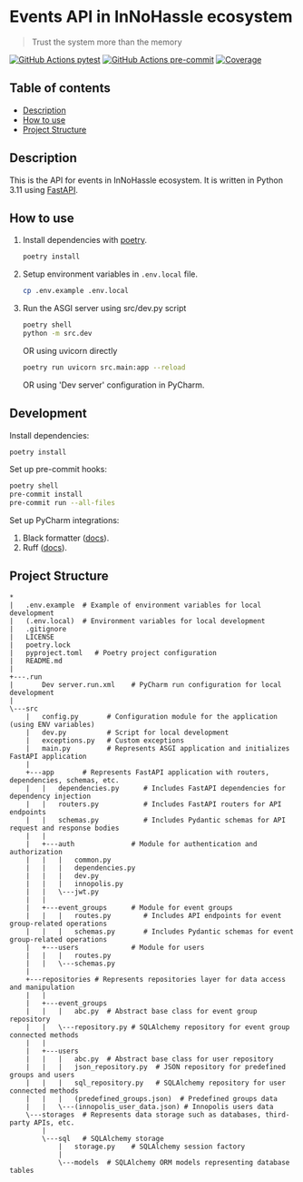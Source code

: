 # Events API in InNoHassle ecosystem

> Trust the system more than the memory

[![GitHub Actions pytest](https://img.shields.io/github/actions/workflow/status/one-zero-eight/InNoHassle-Events/pytest.yml?label=pytest)](https://github.com/one-zero-eight/InNoHassle-Events/actions)
[![GitHub Actions pre-commit](https://img.shields.io/github/actions/workflow/status/one-zero-eight/InNoHassle-Events/pre-commit.yml?label=pre-commit)](https://github.com/one-zero-eight/InNoHassle-Events/actions)
[![Coverage](https://img.shields.io/endpoint?url=https://gist.githubusercontent.com/ArtemSBulgakov/075e30f7e4a7e9a28e40aa614db5445e/raw/pytest-coverage-comment__main.json)](https://github.com/one-zero-eight/InNoHassle-Events/actions)

## Table of contents

- [Description](#description)
- [How to use](#how-to-use)
- [Project Structure](#project-structure)

## Description

This is the API for events in InNoHassle ecosystem. It is written in Python 3.11
using [FastAPI](https://fastapi.tiangolo.com/).

## How to use

1. Install dependencies with [poetry](https://python-poetry.org/docs/).
    ```bash
    poetry install
    ```
2. Setup environment variables in `.env.local` file.
    ```bash
    cp .env.example .env.local
    ```
3. Run the ASGI server using src/dev.py script
    ```bash
    poetry shell
    python -m src.dev
    ```
   OR using uvicorn directly
    ```bash
    poetry run uvicorn src.main:app --reload
    ```
   OR using 'Dev server' configuration in PyCharm.

## Development

Install dependencies:

```bash
poetry install
```

Set up pre-commit hooks:

```bash
poetry shell
pre-commit install
pre-commit run --all-files
```

Set up PyCharm integrations:

1. Black formatter ([docs](https://black.readthedocs.io/en/stable/integrations/editors.html#pycharm-intellij-idea)).
2. Ruff ([docs](https://beta.ruff.rs/docs/editor-integrations/#pycharm-unofficial)).

## Project Structure

```
*
|   .env.example  # Example of environment variables for local development
|   (.env.local)  # Environment variables for local development
|   .gitignore
|   LICENSE
|   poetry.lock
|   pyproject.toml   # Poetry project configuration
|   README.md
|
+---.run
|       Dev server.run.xml    # PyCharm run configuration for local development
|
\---src
    |   config.py       # Configuration module for the application (using ENV variables)
    |   dev.py          # Script for local development
    |   exceptions.py   # Custom exceptions
    |   main.py         # Represents ASGI application and initializes FastAPI application
    |
    +---app       # Represents FastAPI application with routers, dependencies, schemas, etc.
    |   |   dependencies.py      # Includes FastAPI dependencies for dependency injection
    |   |   routers.py           # Includes FastAPI routers for API endpoints
    |   |   schemas.py           # Includes Pydantic schemas for API request and response bodies
    |   |
    |   +---auth              # Module for authentication and authorization
    |   |   |   common.py
    |   |   |   dependencies.py
    |   |   |   dev.py
    |   |   |   innopolis.py
    |   |   \---jwt.py
    |   |
    |   +---event_groups      # Module for event groups
    |   |   |   routes.py        # Includes API endpoints for event group-related operations
    |   |   |   schemas.py       # Includes Pydantic schemas for event group-related operations
    |   +---users             # Module for users
    |   |   |   routes.py
    |   |   \---schemas.py
    |
    +---repositories # Represents repositories layer for data access and manipulation
    |   |
    |   +---event_groups
    |   |   |   abc.py  # Abstract base class for event group repository
    |   |   \---repository.py # SQLAlchemy repository for event group connected methods
    |   |
    |   +---users
    |   |   |   abc.py  # Abstract base class for user repository
    |   |   |   json_repository.py  # JSON repository for predefined groups and users
    |   |   |   sql_repository.py   # SQLAlchemy repository for user connected methods
    |   |   |   (predefined_groups.json)  # Predefined groups data
    |   |   \---(innopolis_user_data.json) # Innopolis users data
    \---storages  # Represents data storage such as databases, third-party APIs, etc.
        |
        \---sql   # SQLAlchemy storage
            |   storage.py    # SQLAlchemy session factory
            |
            \---models  # SQLAlchemy ORM models representing database tables

```
